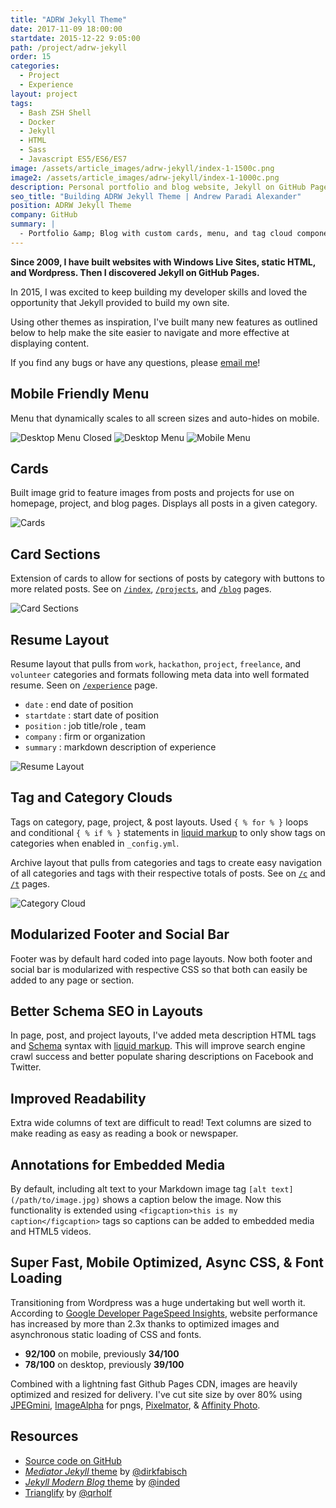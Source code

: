 ```yaml
---
title: "ADRW Jekyll Theme"
date: 2017-11-09 18:00:00
startdate: 2015-12-22 9:05:00
path: /project/adrw-jekyll
order: 15
categories:
  - Project
  - Experience
layout: project
tags:
  - Bash ZSH Shell
  - Docker
  - Jekyll
  - HTML
  - Sass
  - Javascript ES5/ES6/ES7
image: /assets/article_images/adrw-jekyll/index-1-1500c.png
image2: /assets/article_images/adrw-jekyll/index-1-1000c.png
description: Personal portfolio and blog website, Jekyll on GitHub Pages
seo_title: "Building ADRW Jekyll Theme | Andrew Paradi Alexander"
position: ADRW Jekyll Theme
company: GitHub
summary: |
  - Portfolio &amp; Blog with custom cards, menu, and tag cloud components
---
```


**Since 2009, I have built websites with Windows Live Sites, static HTML, and Wordpress. Then I discovered Jekyll on GitHub Pages.**

In 2015, I was excited to keep building my developer skills and loved the opportunity that Jekyll provided to build my own site.

Using other themes as inspiration, I've built many new features as outlined below to help make the site easier to navigate and more effective at displaying content.

If you find any bugs or have any questions, please [email me](mailto:account+github@adrw.ch?subject=ADRW%20Jekyll%20Bug)!

## Mobile Friendly Menu

Menu that dynamically scales to all screen sizes and auto-hides on mobile.

![Desktop Menu Closed](/assets/article_images/adrw-jekyll/menu-closed-1c.png)
![Desktop Menu](/assets/article_images/adrw-jekyll/desktop-menu-1c.png)
![Mobile Menu](/assets/article_images/adrw-jekyll/mobile-menu-1c.png)

## Cards

Built image grid to feature images from posts and projects for use on homepage, project, and blog pages. Displays all posts in a given category.

![Cards](/assets/article_images/adrw-jekyll/cards-1c.png)

## Card Sections

Extension of cards to allow for sections of posts by category with buttons to more related posts. See on [`/index`](http://classic.adrw.xyz/), [`/projects`](http://classic.adrw.xyz/projects), and [`/blog`](http://classic.adrw.xyz/blog) pages.

![Card Sections](/assets/article_images/adrw-jekyll/card_sections-2-1500c.png)

## Resume Layout

Resume layout that pulls from `work`, `hackathon`, `project`, `freelance`, and `volunteer` categories and formats following meta data into well formated resume. Seen on [`/experience`](http://classic.adrw.xyz/experience) page.

- `date` : end date of position
- `startdate` : start date of position
- `position` : job title/role , team
- `company` : firm or organization
- `summary` : markdown description of experience

![Resume Layout](/assets/article_images/adrw-jekyll/resume-1.png)

## Tag and Category Clouds

Tags on category, page, project, &amp; post layouts. Used `{ % for % }` loops and conditional `{ % if % }` statements in [liquid markup](https://github.com/shopify/liquid/wiki/Liquid-for-Designers) to only show tags on categories when enabled in `_config.yml`.

Archive layout that pulls from categories and tags to create easy navigation of all categories and tags with their respective totals of posts. See on [`/c`](http://classic.adrw.xyz/c) and [`/t`](http://classic.adrw.xyz/t) pages.

![Category Cloud](/assets/article_images/adrw-jekyll/archive-cloud-1c.png)

## Modularized Footer and Social Bar

Footer was by default hard coded into page layouts. Now both footer and social bar is modularized with respective CSS so that both can easily be added to any page or section.

## Better Schema SEO in Layouts

In page, post, and project layouts, I've added meta description HTML tags and [Schema](http://schema.org/) syntax with [liquid markup](https://github.com/shopify/liquid/wiki/Liquid-for-Designers). This will improve search engine crawl success and better populate sharing descriptions on Facebook and Twitter.

## Improved Readability

Extra wide columns of text are difficult to read! Text columns are sized to make reading as easy as reading a book or newspaper.

## Annotations for Embedded Media

By default, including alt text to your Markdown image tag `[alt text](/path/to/image.jpg)` shows a caption below the image. Now this functionality is extended using `<figcaption>this is my caption</figcaption>` tags so captions can be added to embedded media and HTML5 videos.

## Super Fast, Mobile Optimized, Async CSS, &amp; Font Loading

Transitioning from Wordpress was a huge undertaking but well worth it. According to [Google Developer PageSpeed Insights](https://developers.google.com/speed/pagespeed/insights/), website performance has increased by more than 2.3x thanks to optimized images and asynchronous static loading of CSS and fonts.

- **92/100** on mobile, previously **34/100**
- **78/100** on desktop, previously **39/100**

Combined with a lightning fast Github Pages CDN, images are heavily optimized and resized for delivery. I've cut site size by over 80% using [JPEGmini](http://www.jpegmini.com/), [ImageAlpha](https://pngmini.com/) for pngs, [Pixelmator](http://www.pixelmator.com/mac/), &amp; [Affinity Photo](https://affinity.serif.com/en-gb/photo/).

## Resources

- [Source code on GitHub](https://github.com/adrw/adrw.github.io)
- [_Mediator Jekyll_ theme](https://github.com/dirkfabisch/mediator) by [@dirkfabisch](https://twitter.com/dirkfabisch)
- [_Jekyll Modern Blog_ theme](https://github.com/inded/Jekyll_modern-blog) by [@inded](https://github.com/inded)
- [Trianglify](https://github.com/qrohlf/trianglify) by [@qrholf](http://qrohlf.com/)
